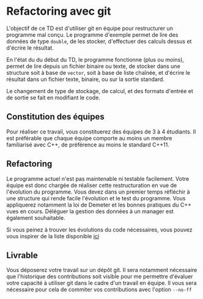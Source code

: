 # Refactoring avec git

L'objectif de ce TD est d'utiliser git en équipe pour restructurer un programme mal conçu. Le programme d'exemple permet de lire des données de type `double`, de les stocker, d'effectuer des calculs dessus et d'écrire le résultat.

En l'état du du début du TD, le programme fonctionne (plus ou moins), permet de lire depuis un fichier binaire ou texte, de stocker dans une structure soit à base de `vector`, soit à base de liste chaînée, et d'écrire le résultat dans un fichier texte, binaire, ou sur la sortie standard.

Le changement de type de stockage, de calcul, et des formats d'entrée et de sortie se fait en modifiant le code.

## Constitution des équipes

Pour réaliser ce travail, vous constituerez des équipes de 3 à 4 étudiants. Il est préférable que chaque équipe comporte au moins un membre familiarisé avec C++, de préférence au moins le standard C++11.

## Refactoring

Le programme actuel n'est pas maintenable ni testable facilement. Votre équipe est donc chargée de réaliser cette restructuration en vue de l'évolution du programme. Vous devez dans un premier temps réfléchir à une structure qui rende facile l'évolution et le test du programme. Vous appliquerez notamment la loi de Demeter et les bonnes pratiques du C++ vues en cours. Déléguer la gestion des données à un manager est également souhaitable.

Si vous peinez à trouver les évolutions du code nécessaires, vous pouvez vous inspirer de la liste disponible [ici](TODO.md)

## Livrable

Vous déposerez votre travail sur un dépôt git. Il sera notamment nécessaire que l'historique des contributions soit visible pour me permettre d'évaluer votre capacité à utiliser git dans le cadre d'un travail en équipe. Il vous sera nécessaire pour cela de commiter vos contributions avec l'option `--no-ff`

